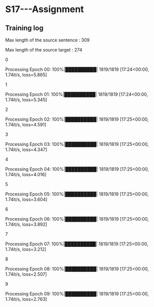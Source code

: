 # S17---Assignment

## Training log

Max length of the source sentence : 309

Max length of the source target : 274

0

Processing Epoch 00: 100%|██████████| 1819/1819 [17:24<00:00,  1.74it/s, loss=5.865]

1

Processing Epoch 01: 100%|██████████| 1819/1819 [17:24<00:00,  1.74it/s, loss=5.345]

2

Processing Epoch 02: 100%|██████████| 1819/1819 [17:25<00:00,  1.74it/s, loss=4.591]

3

Processing Epoch 03: 100%|██████████| 1819/1819 [17:25<00:00,  1.74it/s, loss=4.347]

4

Processing Epoch 04: 100%|██████████| 1819/1819 [17:25<00:00,  1.74it/s, loss=4.016]

5

Processing Epoch 05: 100%|██████████| 1819/1819 [17:25<00:00,  1.74it/s, loss=3.604]

6

Processing Epoch 06: 100%|██████████| 1819/1819 [17:25<00:00,  1.74it/s, loss=3.892]

7

Processing Epoch 07: 100%|██████████| 1819/1819 [17:25<00:00,  1.74it/s, loss=3.212]

8

Processing Epoch 08: 100%|██████████| 1819/1819 [17:25<00:00,  1.74it/s, loss=2.507]

9

Processing Epoch 09: 100%|██████████| 1819/1819 [17:25<00:00,  1.74it/s, loss=2.763]
